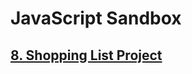 # JavaScript Sandbox

## [8. Shopping List Project](https://github.com/itsjordanmuller/2023-javascript-sandbox/tree/main/08-shopping-list-project/shopping-list)